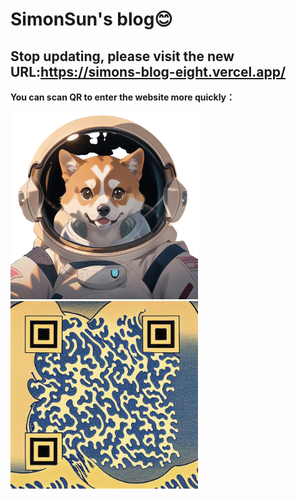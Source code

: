 
# SimonSun's blog😊

## Stop updating, please visit the new URL:https://simons-blog-eight.vercel.app/

**You can scan QR to enter the website more quickly：**

<img src="docs/assets/images/simon_icon-removebg-preview.png" alt="image" width="300" height="300">       <img src="docs/assets/images/SimonQR.jpg" alt="image" width="300" height="300">  


